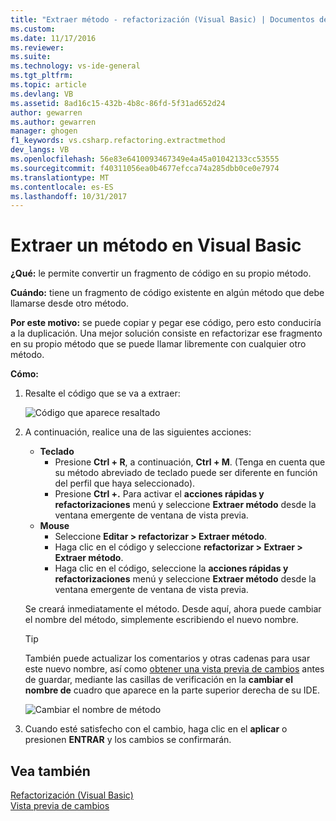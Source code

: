 ```yaml
---
title: "Extraer método - refactorización (Visual Basic) | Documentos de Microsoft"
ms.custom: 
ms.date: 11/17/2016
ms.reviewer: 
ms.suite: 
ms.technology: vs-ide-general
ms.tgt_pltfrm: 
ms.topic: article
ms.devlang: VB
ms.assetid: 8ad16c15-432b-4b8c-86fd-5f31ad652d24
author: gewarren
ms.author: gewarren
manager: ghogen
f1_keywords: vs.csharp.refactoring.extractmethod
dev_langs: VB
ms.openlocfilehash: 56e83e6410093467349e4a45a01042133cc53555
ms.sourcegitcommit: f40311056ea0b4677efcca74a285dbb0ce0e7974
ms.translationtype: MT
ms.contentlocale: es-ES
ms.lasthandoff: 10/31/2017
---
```

# <a name="extract-a-method-in-visual-basic"></a>Extraer un método en Visual Basic
**¿Qué:** le permite convertir un fragmento de código en su propio método.

**Cuándo:** tiene un fragmento de código existente en algún método que debe llamarse desde otro método.  

**Por este motivo:** se puede copiar y pegar ese código, pero esto conduciría a la duplicación.  Una mejor solución consiste en refactorizar ese fragmento en su propio método que se puede llamar libremente con cualquier otro método.

**Cómo:**

1. Resalte el código que se va a extraer:

   ![Código que aparece resaltado](media/extractmethod_highlight.png)

1. A continuación, realice una de las siguientes acciones:
   * **Teclado**
     * Presione **Ctrl + R**, a continuación, **Ctrl + M**.  (Tenga en cuenta que su método abreviado de teclado puede ser diferente en función del perfil que haya seleccionado).
     * Presione **Ctrl +.** Para activar el **acciones rápidas y refactorizaciones** menú y seleccione **Extraer método** desde la ventana emergente de ventana de vista previa.
   * **Mouse**
     * Seleccione **Editar > refactorizar > Extraer método**.
     * Haga clic en el código y seleccione **refactorizar > Extraer > Extraer método**.
     * Haga clic en el código, seleccione la **acciones rápidas y refactorizaciones** menú y seleccione **Extraer método** desde la ventana emergente de ventana de vista previa.

   Se creará inmediatamente el método.  Desde aquí, ahora puede cambiar el nombre del método, simplemente escribiendo el nuevo nombre.

   > [!TIP]
   > También puede actualizar los comentarios y otras cadenas para usar este nuevo nombre, así como [obtener una vista previa de cambios](../../ide/preview-changes.md) antes de guardar, mediante las casillas de verificación en la **cambiar el nombre de** cuadro que aparece en la parte superior derecha de su IDE.

   ![Cambiar el nombre de método](media/extractmethod_rename.png)

1. Cuando esté satisfecho con el cambio, haga clic en el **aplicar** o presionen **ENTRAR** y los cambios se confirmarán.

## <a name="see-also"></a>Vea también  
[Refactorización (Visual Basic)](../refactoring-vb.md)  
[Vista previa de cambios](../../ide/preview-changes.md)